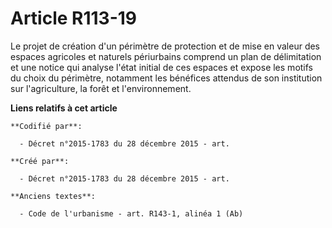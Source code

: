 # Article R113-19

Le projet de création d'un périmètre de protection et de mise en valeur des espaces agricoles et naturels périurbains
comprend un plan de délimitation et une notice qui analyse l'état initial de ces espaces et expose les motifs du choix du
périmètre, notamment les bénéfices attendus de son institution sur l'agriculture, la forêt et l'environnement.

**Liens relatifs à cet article**

	**Codifié par**:

	  - Décret n°2015-1783 du 28 décembre 2015 - art.

	**Créé par**:

	  - Décret n°2015-1783 du 28 décembre 2015 - art.

	**Anciens textes**:

	  - Code de l'urbanisme - art. R143-1, alinéa 1 (Ab)

